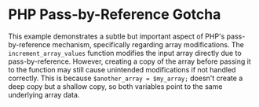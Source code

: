 # PHP Pass-by-Reference Gotcha
This example demonstrates a subtle but important aspect of PHP's pass-by-reference mechanism, specifically regarding array modifications.  The `increment_array_values` function modifies the input array directly due to pass-by-reference. However, creating a copy of the array before passing it to the function may still cause unintended modifications if not handled correctly.  This is because `$another_array = $my_array;` doesn't create a deep copy but a shallow copy, so both variables point to the same underlying array data.